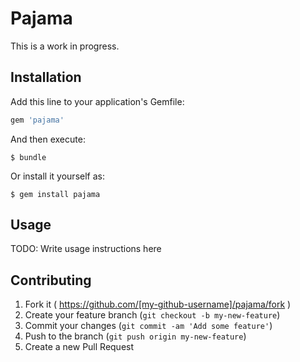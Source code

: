 # Pajama

This is a work in progress.

## Installation

Add this line to your application's Gemfile:

```ruby
gem 'pajama'
```

And then execute:

    $ bundle

Or install it yourself as:

    $ gem install pajama

## Usage

TODO: Write usage instructions here

## Contributing

1. Fork it ( https://github.com/[my-github-username]/pajama/fork )
2. Create your feature branch (`git checkout -b my-new-feature`)
3. Commit your changes (`git commit -am 'Add some feature'`)
4. Push to the branch (`git push origin my-new-feature`)
5. Create a new Pull Request
